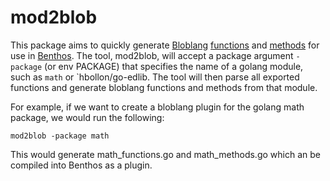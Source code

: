# mod2blob

This package aims to quickly generate [Bloblang](https://www.benthos.dev/docs/guides/bloblang/about/) [functions](https://www.benthos.dev/docs/guides/bloblang/functions) and [methods](https://www.benthos.dev/docs/guides/bloblang/methods) for use in [Benthos](https://www.benthos.dev). The tool, mod2blob, will accept a package argument `-package` (or env PACKAGE) that specifies the name of a golang module, such as `math` or `hbollon/go-edlib. The tool will then parse all exported functions and generate bloblang functions and methods from that module.

For example, if we want to create a bloblang plugin for the golang math package, we would run the following:

```
mod2blob -package math
```

This would generate math_functions.go and math_methods.go which an be compiled into Benthos as a plugin.
